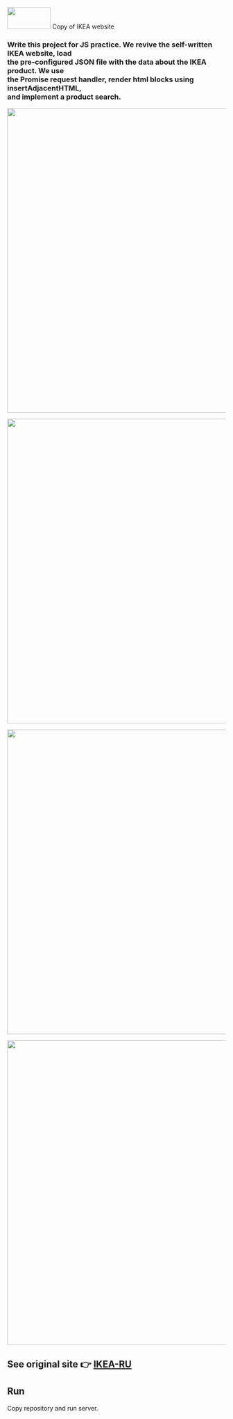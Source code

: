 <img src="https://upload.wikimedia.org/wikipedia/commons/thumb/c/c5/Ikea_logo.svg/2560px-Ikea_logo.svg.png" width="100" height ="50">
Copy of IKEA website

<h3> Write this project for JS practice. We revive the self-written IKEA website, load<br>
the pre-configured JSON file with the data about the IKEA product. We use<br> the Promise request
handler, render html blocks using insertAdjacentHTML,<br> and implement a product search. </h3>

<p>
  <img src="http://dl4.joxi.net/drive/2021/08/07/0023/3726/1527438/38/3ec87eea7c.jpg" width="700" />
</p>
<p>
  <img src="http://dl4.joxi.net/drive/2021/08/07/0023/3726/1527438/38/db242c8dd1.jpg" width="700" />
</p>
<p>
  <img src="http://dl4.joxi.net/drive/2021/08/07/0023/3726/1527438/38/2c0dfdaf8a.jpg" width="700" />
</p>
<p>
  <img src="http://dl3.joxi.net/drive/2021/08/07/0023/3726/1527438/38/a4ed4d62cd.jpg" width="700" />
</p>



## See original site 👉 [IKEA-RU](https://www.ikea.com/ru/ru/)
## Run
Copy repository and run server.

